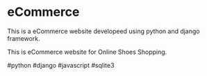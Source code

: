 # eCommerce

This is a eCommerce website developeed using python and django framework.

This is eCommerce website for Online Shoes Shopping.

#python
#django
#javascript
#sqlite3
